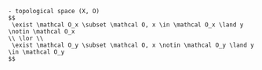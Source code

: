 
    - topological space (X, O)
    $$
     \exist \mathcal O_x \subset \mathcal O, x \in \mathcal O_x \land y \notin \mathcal O_x
    \\ \lor \\
     \exist \mathcal O_y \subset \mathcal O, x \notin \mathcal O_y \land y \in \mathcal O_y
    $$